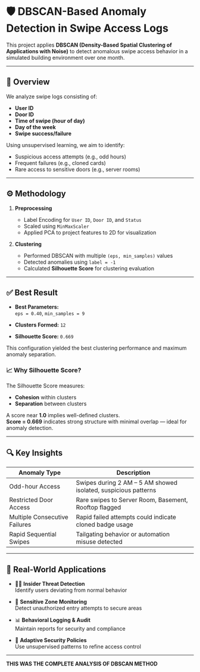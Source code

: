 # 🛡️ DBSCAN-Based Anomaly Detection in Swipe Access Logs

This project applies **DBSCAN (Density-Based Spatial Clustering of Applications with Noise)** to detect anomalous swipe access behavior in a simulated building environment over one month.

---

## 📌 Overview

We analyze swipe logs consisting of:
- **User ID**
- **Door ID**
- **Time of swipe (hour of day)**
- **Day of the week**
- **Swipe success/failure**

Using unsupervised learning, we aim to identify:
- Suspicious access attempts (e.g., odd hours)
- Frequent failures (e.g., cloned cards)
- Rare access to sensitive doors (e.g., server rooms)

---

## ⚙️ Methodology

1. **Preprocessing**  
   - Label Encoding for `User ID`, `Door ID`, and `Status`
   - Scaled using `MinMaxScaler`
   - Applied PCA to project features to 2D for visualization

2. **Clustering**  
   - Performed DBSCAN with multiple `(eps, min_samples)` values
   - Detected anomalies using `label = -1`
   - Calculated **Silhouette Score** for clustering evaluation

---

## ✅ Best Result

- **Best Parameters:**  
  `eps = 0.40`, `min_samples = 9`

- **Clusters Formed:** `12`
- **Silhouette Score:** `0.669`

This configuration yielded the best clustering performance and maximum anomaly separation.

### 📈 Why Silhouette Score?
The Silhouette Score measures:
- **Cohesion** within clusters
- **Separation** between clusters

A score near **1.0** implies well-defined clusters.  
**Score = 0.669** indicates strong structure with minimal overlap — ideal for anomaly detection.

---

## 🔍 Key Insights

| Anomaly Type                     | Description                                                   |
|----------------------------------|---------------------------------------------------------------|
| Odd-hour Access                  | Swipes during 2 AM – 5 AM showed isolated, suspicious patterns |
| Restricted Door Access           | Rare swipes to Server Room, Basement, Rooftop flagged         |
| Multiple Consecutive Failures    | Rapid failed attempts could indicate cloned badge usage       |
| Rapid Sequential Swipes          | Tailgating behavior or automation misuse detected             |

---

## 🚨 Real-World Applications

- 🕵️‍♀️ **Insider Threat Detection**  
  Identify users deviating from normal behavior

- 🔐 **Sensitive Zone Monitoring**  
  Detect unauthorized entry attempts to secure areas

- 📊 **Behavioral Logging & Audit**  
  Maintain reports for security and compliance

- 🔄 **Adaptive Security Policies**  
  Use unsupervised patterns to refine access control

---

**THIS WAS THE COMPLETE ANALYSIS OF DBSCAN METHOD**
